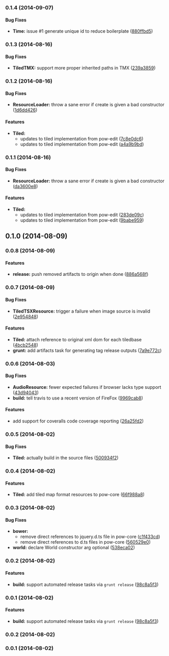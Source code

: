 <a name="0.1.4"></a>
### 0.1.4 (2014-09-07)


#### Bug Fixes

* **Time:** issue #1 generate unique id to reduce boilerplate ([880ffbd5](http://github.com/justindujardin/pow-core/commit/880ffbd5634e3a19ea719ea7710bb6fc7763f9ad))


<a name="0.1.3"></a>
### 0.1.3 (2014-08-16)


#### Bug Fixes

* **TiledTMX:** support more proper inherited paths in TMX ([239a3859](http://github.com/justindujardin/pow-core/commit/239a3859a544e565b6a7abe1b564833326e095d1))


<a name="0.1.2"></a>
### 0.1.2 (2014-08-16)


#### Bug Fixes

* **ResourceLoader:** throw a sane error if create is given a bad constructor ([1d6dd426](http://github.com/justindujardin/pow-core/commit/1d6dd4261df6726d2c5bf5455b39dba383128a73))


#### Features

* **Tiled:**
  * updates to tiled implementation from pow-edit ([7c8e0dc6](http://github.com/justindujardin/pow-core/commit/7c8e0dc6bf7f7264362eb98a650bb06cdc04c31c))
  * updates to tiled implementation from pow-edit ([a4a9b9bd](http://github.com/justindujardin/pow-core/commit/a4a9b9bd04e56574323b08cd5913fdd56e1f2c1b))


<a name="0.1.1"></a>
### 0.1.1 (2014-08-16)


#### Bug Fixes

* **ResourceLoader:** throw a sane error if create is given a bad constructor ([da3600e8](http://github.com/justindujardin/pow-core/commit/da3600e82cbba1e52a82c9e904241824b08aa47d))


#### Features

* **Tiled:**
  * updates to tiled implementation from pow-edit ([283de09c](http://github.com/justindujardin/pow-core/commit/283de09cf63083e9c6e8a91c431b2d9621e6dad5))
  * updates to tiled implementation from pow-edit ([9babe959](http://github.com/justindujardin/pow-core/commit/9babe959ebf710cf3cd5c51d46636167b0ebace0))


<a name="0.1.0"></a>
## 0.1.0 (2014-08-09)


<a name="0.0.8"></a>
### 0.0.8 (2014-08-09)


#### Features

* **release:** push removed artifacts to origin when done ([886a568f](http://github.com/justindujardin/pow-core/commit/886a568fd0a96c31dfe303a7e75983cab912a34f))


<a name="0.0.7"></a>
### 0.0.7 (2014-08-09)


#### Bug Fixes

* **TiledTSXResource:** trigger a failure when image source is invalid ([2e954848](http://github.com/justindujardin/pow-core/commit/2e9548482fc925dab127959eb82a6ab25476f6bb))


#### Features

* **Tiled:** attach reference to original xml dom for each tiledbase ([4bcb2548](http://github.com/justindujardin/pow-core/commit/4bcb2548a0465eb6d494bb0da3a742877e10eeb8))
* **grunt:** add artifacts task for generating tag release outputs ([7a9e772c](http://github.com/justindujardin/pow-core/commit/7a9e772c12611f63c510b95729f232fe9801938f))


<a name="0.0.6"></a>
### 0.0.6 (2014-08-03)


#### Bug Fixes

* **AudioResource:** fewer expected failures if browser lacks type support ([43d94043](http://github.com/justindujardin/pow-core/commit/43d940434720891a76666e4c41527aa72def767d))
* **build:** tell travis to use a recent version of FireFox ([9969cab8](http://github.com/justindujardin/pow-core/commit/9969cab85c80e72c046945e2bd4c537f53882571))


#### Features

* add support for coveralls code coverage reporting ([26a25fd2](http://github.com/justindujardin/pow-core/commit/26a25fd21484d40b9d0152b6d7a827475fdde649))


<a name="0.0.5"></a>
### 0.0.5 (2014-08-02)


#### Bug Fixes

* **Tiled:** actually build in the source files ([500934f2](http://github.com/justindujardin/pow-core/commit/500934f2563bde92e3066e740c456993b471e897))


<a name="0.0.4"></a>
### 0.0.4 (2014-08-02)


#### Features

* **Tiled:** add tiled map format resources to pow-core ([66f988a8](http://github.com/justindujardin/pow-core/commit/66f988a8b80167df20b8d9e7856263ca5f2f52e5))


<a name="0.0.3"></a>
### 0.0.3 (2014-08-02)


#### Bug Fixes

* **bower:**
  * remove direct references to jquery.d.ts file in pow-core ([c1f433cd](http://github.com/justindujardin/pow-core/commit/c1f433cd218fd977997cdef2cc6fb86a43abbf16))
  * remove direct references to d.ts files in pow-core ([560529e0](http://github.com/justindujardin/pow-core/commit/560529e0ca9d5fa03baea710cf39d0f22dfd8560))
* **world:** declare World constructor arg optional ([538eca02](http://github.com/justindujardin/pow-core/commit/538eca0230d11d06c7617b71656e829736acf014))


<a name="0.0.2"></a>
### 0.0.2 (2014-08-02)


#### Features

* **build:** support automated release tasks via `grunt release` ([98c8a5f3](http://github.com/justindujardin/pow-core/commit/98c8a5f345b4616b525fd7515a797e52c371e722))


<a name="0.0.1"></a>
### 0.0.1 (2014-08-02)


#### Features

* **build:** support automated release tasks via `grunt release` ([98c8a5f3](http://github.com/justindujardin/pow-core/commit/98c8a5f345b4616b525fd7515a797e52c371e722))


<a name="0.0.2"></a>
### 0.0.2 (2014-08-02)


<a name="0.0.1"></a>
### 0.0.1 (2014-08-02)


